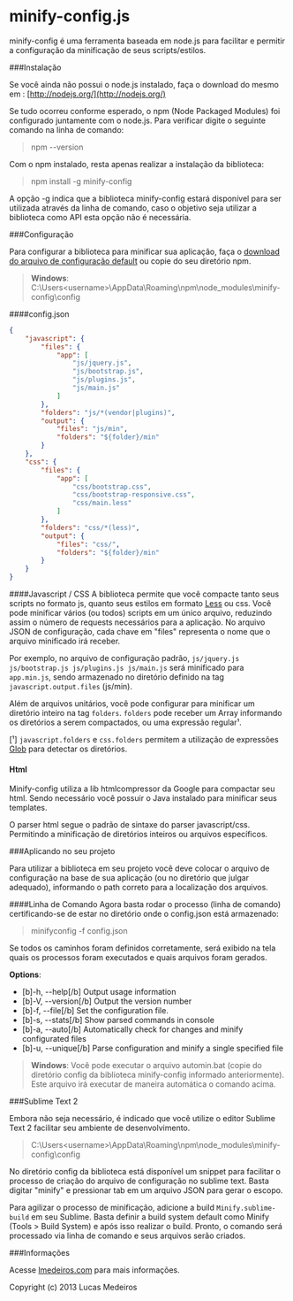 minify-config.js
================
minify-config é uma ferramenta baseada em node.js para facilitar e permitir a configuração da minificação de seus scripts/estilos.


###Instalação

Se você ainda não possui o node.js instalado, faça o download do mesmo em : [http://nodejs.org/](http://nodejs.org/)

Se tudo ocorreu conforme esperado, o npm (Node Packaged Modules) foi configurado juntamente com o node.js. Para verificar digite o seguinte comando na linha de comando:

> npm --version

Com o npm instalado, resta apenas realizar a instalação da biblioteca:

> npm install -g minify-config

A opção -g indica que a biblioteca minify-config estará disponível para ser utilizada através da linha de comando, caso o objetivo seja utilizar a biblioteca como API esta opção não é necessária.


###Configuração

Para configurar a biblioteca para minificar sua aplicação, faça o [download do arquivo de configuração default](#) ou copie do seu diretório npm.

> __Windows__: C:\Users\<username>\AppData\Roaming\npm\node_modules\minify-config\config

####config.json  

```json
{
    "javascript": {
        "files": {
            "app": [
                "js/jquery.js",
                "js/bootstrap.js",              
                "js/plugins.js",
                "js/main.js"
            ]
        },
        "folders": "js/*(vendor|plugins)",
        "output": {
            "files": "js/min",
            "folders": "${folder}/min"
        }
    },
    "css": {
        "files": {
            "app": [
                "css/bootstrap.css",
                "css/bootstrap-responsive.css",
                "css/main.less"
            ]
        },
        "folders": "css/*(less)",
        "output": {
            "files": "css/",
            "folders": "${folder}/min"
        }
    }
}
```


####Javascript / CSS
A biblioteca permite que você compacte tanto seus scripts no formato js, quanto seus estilos em formato [Less](http://lesscss.org) ou css. 
Você pode minificar vários (ou todos) scripts em um único arquivo, reduzindo assim o número de requests necessários para a aplicação. No arquivo JSON de configuração, cada chave em "files" representa o nome que o arquivo minificado irá receber.

Por exemplo, no arquivo de configuração padrão, <code>js/jquery.js js/bootstrap.js js/plugins.js js/main.js</code> será minificado para <code>app.min.js</code>, sendo armazenado no diretório definido na tag <code>javascript.output.files</code> (js/min).

Além de arquivos unitários, você pode configurar para minificar um diretório inteiro na tag <code>folders</code>. <code>folders</code> pode receber um Array informando os diretórios a serem compactados, ou uma expressão regular¹.

[¹] <code>javascript.folders</code> e <code>css.folders</code> permitem a utilização de expressões [Glob](https://npmjs.org/package/glob) para detectar os diretórios.


#### Html

Minify-config utiliza a lib htmlcompressor da Google para compactar seu html. Sendo necessário você possuir o Java instalado para minificar seus templates.

O parser html segue o padrão de sintaxe do parser javascript/css. Permitindo a minificação de diretórios inteiros ou arquivos específicos.


###Aplicando no seu projeto

Para utilizar a biblioteca em seu projeto você deve colocar o arquivo de configuração na base de sua aplicação (ou no diretório que julgar adequado), informando o path correto para a localização dos arquivos.

####Linha de Comando 
Agora basta rodar o processo (linha de comando) certificando-se de estar no diretório onde o config.json está armazenado:

> minifyconfig -f config.json

Se todos os caminhos foram definidos corretamente, será exibido na tela quais os processos foram executados e quais arquivos foram gerados.

**Options**:
* [b]-h, --help[/b]     Output usage information
* [b]-V, --version[/b]  Output the version number
* [b]-f, --file[/b]     Set the configuration file.
* [b]-s, --stats[/b]    Show parsed commands in console
* [b]-a, --auto[/b]     Automatically check for changes and minify configurated files
* [b]-u, --unique[/b]   Parse configuration and minify a single specified file



> __Windows__: Você pode executar o arquivo automin.bat (copie do diretório config da biblioteca minify-config informado anteriormente). Este arquivo irá executar de maneira automática o comando acima.




###Sublime Text 2

Embora não seja necessário, é indicado que você utilize o editor Sublime Text 2 facilitar seu ambiente de desenvolvimento.

> C:\Users\<username>\AppData\Roaming\npm\node_modules\minify-config\config

No diretório config da biblioteca está disponível um snippet para facilitar o processo de criação do arquivo de configuração no sublime text. Basta digitar "minify" e pressionar tab em um arquivo JSON para gerar o escopo.

Para agilizar o processo de minificação, adicione a build <code>Minify.sublime-build</code> em seu Sublime. Basta definir a build system default como Minify (Tools > Build System) e após isso realizar o build.
Pronto, o comando será processado via linha de comando e seus arquivos serão criados.

###Informações

Acesse [lmedeiros.com](http://lmedeiros.com) para mais informações.

Copyright (c) 2013 Lucas Medeiros
